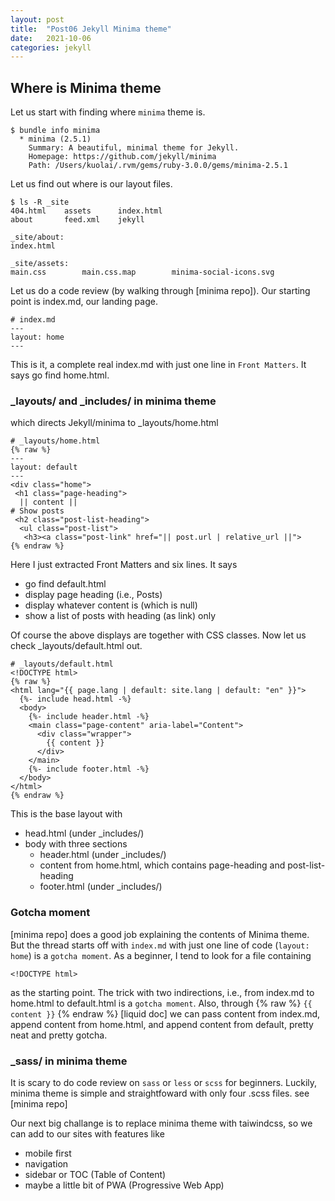 ```yaml
---
layout: post
title:  "Post06 Jekyll Minima theme"
date:   2021-10-06
categories: jekyll
---
```


## Where is Minima theme

Let us start with finding where `minima` theme is.
```
$ bundle info minima
  * minima (2.5.1)
	Summary: A beautiful, minimal theme for Jekyll.
	Homepage: https://github.com/jekyll/minima
	Path: /Users/kuolai/.rvm/gems/ruby-3.0.0/gems/minima-2.5.1
```
Let us find out where is our layout files.
```
$ ls -R _site
404.html	assets		index.html
about		feed.xml	jekyll

_site/about:
index.html

_site/assets:
main.css		main.css.map		minima-social-icons.svg
```
Let us do a code review (by walking through [minima repo]). Our starting point is index.md, our landing page.
```
# index.md
---
layout: home
---
```
This is it, a complete real index.md with just one line in `Front Matters`. It says go find home.html.

### _layouts/ and _includes/ in minima theme

which directs Jekyll/minima to _layouts/home.html 
```
# _layouts/home.html
{% raw %}
---
layout: default
---
<div class="home">
 <h1 class="page-heading">
  || content ||
# Show posts
 <h2 class="post-list-heading">
  <ul class="post-list">
   <h3><a class="post-link" href="|| post.url | relative_url ||">
{% endraw %}
```
Here I just extracted Front Matters and six lines. It says 
 - go find default.html
 - display page heading (i.e., Posts)
 - display whatever content is (which is null)
 - show a list of posts with heading (as link) only

Of course the above displays are together with CSS classes. Now let us check _layouts/default.html out.

```
# _layouts/default.html
<!DOCTYPE html>
{% raw %}
<html lang="{{ page.lang | default: site.lang | default: "en" }}">
  {%- include head.html -%}
  <body>
    {%- include header.html -%}
    <main class="page-content" aria-label="Content">
      <div class="wrapper">
        {{ content }}
      </div>
    </main>
    {%- include footer.html -%}
  </body>
</html>
{% endraw %}
```
This is the base layout with
 - head.html (under _includes/)
 - body with three sections
   - header.html (under _includes/)
   - content from home.html, which contains page-heading and post-list-heading
   - footer.html (under _includes/)
   
### Gotcha moment

[minima repo] does a good job explaining the contents of Minima theme. But the thread starts off with `index.md` with just one line of code (`layout: home`) is a `gotcha moment`. As a beginner, I tend to look for a file containing
```
<!DOCTYPE html>
```
as the starting point. The trick with two indirections, i.e., from index.md to home.html to default.html is a `gotcha moment`. Also, through {% raw %} `{{ content }}`  {% endraw %} [liquid doc] we can pass content from index.md, append content from home.html, and append content from default, pretty neat and pretty gotcha.

### _sass/ in minima theme

It is scary to do code review on `sass` or `less` or `scss` for beginners. Luckily, minima theme is simple and straightfoward with only four .scss files. see [minima repo] 

Our next big challange is to replace minima theme with taiwindcss, so we can add to our sites with features like
* mobile first
* navigation
* sidebar or TOC (Table of Content)
* maybe a little bit of PWA (Progressive Web App)
